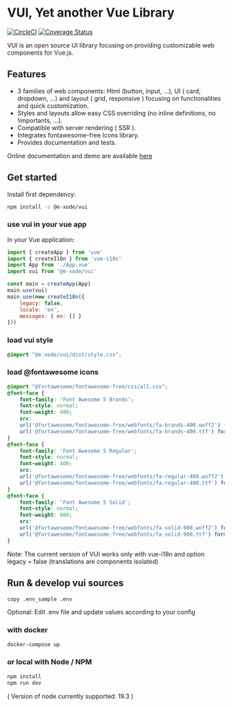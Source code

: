 # VUI, Yet another Vue Library

[![CircleCI](https://dl.circleci.com/status-badge/img/gh/e-xode/vui/tree/master.svg?style=svg&circle-token=d8353b320a36159da949b935eba5cbdb41502a60)](https://dl.circleci.com/status-badge/redirect/gh/e-xode/vui/tree/master) [![Coverage Status](https://coveralls.io/repos/github/e-xode/vui/badge.svg?branch=master)](https://coveralls.io/github/e-xode/vui?branch=master)

VUI is an open source UI library focusing on providing customizable web components for Vue.js.

## Features
- 3 families of web components: Html (button, input, ...), UI ( card, dropdown, ...) and layout ( grid, responsive ) focusing on functionalities and quick customization.
- Styles and layouts allow easy CSS overriding (no inline definitions, no !importants, ...).
- Compatible with server rendering ( SSR ).
- Integrates fontawesome-free Icons library.
- Provides documentation and tests.

Online documentation and demo are available [here](https://vui.e-xode.net/)

## Get started

Install first dependency:
```sh
npm install -s @e-xode/vui
```

### use vui in your vue app
In your Vue application:
```javascript
import { createApp } from 'vue'
import { createI18n } from 'vue-i18n'
import App from './App.vue'
import vui from '@e-xode/vui'

const main = createApp(App)
main.use(vui)
main.use(new createI18n({
    legacy: false,
    locale: 'en',
    messages: { en: [] }
}))
```

### load vui style
```scss
@import "@e-xode/vui/dist/style.css";
```

### load @fontawesome icons
```scss
@import "@fortawesome/fontawesome-free/css/all.css";
@font-face {
    font-family: 'Font Awesome 5 Brands';
    font-style: normal;
    font-weight: 400;
    src:
    url('@fortawesome/fontawesome-free/webfonts/fa-brands-400.woff2') format('woff2'),
    url('@fortawesome/fontawesome-free/webfonts/fa-brands-400.ttf') format('truetype')
}
@font-face {
    font-family: 'Font Awesome 5 Regular';
    font-style: normal;
    font-weight: 400;
    src:
    url('@fortawesome/fontawesome-free/webfonts/fa-regular-400.woff2') format('woff2'),
    url('@fortawesome/fontawesome-free/webfonts/fa-regular-400.ttf') format('truetype')
}
@font-face {
    font-family: 'Font Awesome 5 Solid';
    font-style: normal;
    font-weight: 900;
    src:
    url('@fortawesome/fontawesome-free/webfonts/fa-solid-900.woff2') format('woff2'),
    url('@fortawesome/fontawesome-free/webfonts/fa-solid-900.ttf') format('truetype')
}
```

Note: The current version of VUI works only with vue-i18n and option legacy = false (translations are components isolated)

## Run & develop vui sources
```sh
copy .env_sample .env
```
Optional: Edit .env file and update values according to your config

### with docker
```sh
docker-compose up
```

### or local with Node / NPM
```sh
npm install
npm run dev
```
( Version of node currently supported: 19.3 )
